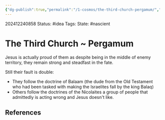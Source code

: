 ```yaml
---
{"dg-publish":true,"permalink":"/1-cosmos/the-third-church-pergamum/","created":"2024-12-24T08:58:47.222-05:00","updated":"2024-12-24T09:01:02.063-05:00"}
---
```


202412240858
Status: #idea
Tags: 
State: #nascient
# The Third Church ~ Pergamum

Jesus is actually proud of them as despite being in the middle of enemy territory, they remain strong and steadfast in the fate.

Still their fault is double:
- They follow the doctrine of Balaam (the dude from the Old Testament who had been tasked with making the Israelites fall by the king Balaq)
- Others follow the doctrines of the Nicolaites a group of people that admittedly is acting wrong and Jesus doesn't like.

## References

